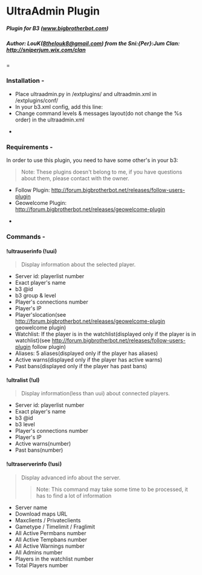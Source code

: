 # UltraAdmin Plugin
##### Plugin for B3 (www.bigbrotherbot.com)
##### Author: LouK(8thelouk8@gmail.com) from the Sni:{Per}:Jum Clan: http://sniperjum.wix.com/clan
=
### Installation -

* Place ultraadmin.py in /extplugins/ and ultraadmin.xml in /extplugins/conf/
* In your b3.xml config, add this line: <plugin name="ultraadmin" config="@b3/extplugins/conf/ultraadmin.xml"/>
* Change command levels & messages layout(do not change the %s order) in the ultraadmin.xml

-
### Requirements -

In order to use this plugin, you need to have some other's in your b3:
> Note: These plugins doesn't belong to me, if you have questions about them, please contact with the owner.

* Follow Plugin: http://forum.bigbrotherbot.net/releases/follow-users-plugin
* Geowelcome Plugin: http://forum.bigbrotherbot.net/releases/geowelcome-plugin

-
### Commands -

#### !ultrauserinfo (!uui)
> Display information about the selected player.

- Server id: playerlist number
- Exact player's name
- b3 @id
- b3 group & level
- Player's connections number
- Player's IP
- Player'slocation(see http://forum.bigbrotherbot.net/releases/geowelcome-plugin geowelcome plugin)
- Watchlist: If the player is in the watchlist(displayed only if the player is in watchlist)(see http://forum.bigbrotherbot.net/releases/follow-users-plugin follow plugin) 
- Aliases: 5 aliases(displayed only if the player has aliases)
- Active warns(displayed only if the player has active warns)
- Past bans(displayed only if the player has past bans)

#### !ultralist (!ul)
> Display information(less than uui) about connected players.

- Server id: playerlist number
- Exact player's name
- b3 @id
- b3 level
- Player's connections number
- Player's IP
- Active warns(number)
- Past bans(number)

#### !ultraserverinfo (!usi)
> Display advanced info about the server.
> > Note: This command may take some time to be processed, it has to find a lot of information

- Server name
- Download maps URL
- Maxclients / Privateclients
- Gametype / Timelimit / Fraglimit
- All Active Permbans number
- All Active Tempbans number
- All Active Warnings number
- All Admins number
- Players in the watchlist number
- Total Players number
